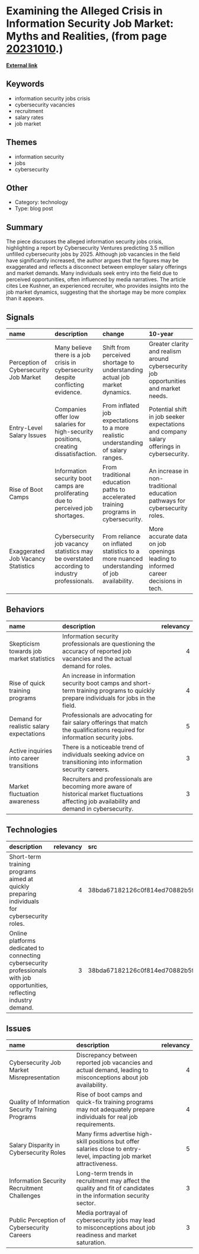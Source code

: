 # __Examining the Alleged Crisis in Information Security Job Market: Myths and Realities__, (from page [20231010](https://kghosh.substack.com/p/20231010).)

__[External link](https://brothke.medium.com/is-there-really-an-information-security-jobs-crisis-a492665f6823)__



## Keywords

* information security jobs crisis
* cybersecurity vacancies
* recruitment
* salary rates
* job market

## Themes

* information security
* jobs
* cybersecurity

## Other

* Category: technology
* Type: blog post

## Summary

The piece discusses the alleged information security jobs crisis, highlighting a report by Cybersecurity Ventures predicting 3.5 million unfilled cybersecurity jobs by 2025. Although job vacancies in the field have significantly increased, the author argues that the figures may be exaggerated and reflects a disconnect between employer salary offerings and market demands. Many individuals seek entry into the field due to perceived opportunities, often influenced by media narratives. The article cites Lee Kushner, an experienced recruiter, who provides insights into the job market dynamics, suggesting that the shortage may be more complex than it appears.

## Signals

| name                                   | description                                                                                 | change                                                                                    | 10-year                                                                                   | driving-force                                                                |   relevancy |
|:---------------------------------------|:--------------------------------------------------------------------------------------------|:------------------------------------------------------------------------------------------|:------------------------------------------------------------------------------------------|:-----------------------------------------------------------------------------|------------:|
| Perception of Cybersecurity Job Market | Many believe there is a job crisis in cybersecurity despite conflicting evidence.           | Shift from perceived shortage to understanding actual job market dynamics.                | Greater clarity and realism around cybersecurity job opportunities and market needs.      | Increased media coverage and public interest in cybersecurity careers.       |           4 |
| Entry-Level Salary Issues              | Companies offer low salaries for high-security positions, creating dissatisfaction.         | From inflated job expectations to a more realistic understanding of salary ranges.        | Potential shift in job seeker expectations and company salary offerings in cybersecurity. | Market competition and the need for fair compensation in tech roles.         |           5 |
| Rise of Boot Camps                     | Information security boot camps are proliferating due to perceived job shortages.           | From traditional education paths to accelerated training programs in cybersecurity.       | An increase in non-traditional education pathways for cybersecurity roles.                | Demand for quick entry into the lucrative cybersecurity job market.          |           4 |
| Exaggerated Job Vacancy Statistics     | Cybersecurity job vacancy statistics may be overstated according to industry professionals. | From reliance on inflated statistics to a more nuanced understanding of job availability. | More accurate data on job openings leading to informed career decisions in tech.          | Increased scrutiny and validation of job market statistics by professionals. |           5 |

## Behaviors

| name                                     | description                                                                                                                                    |   relevancy |
|:-----------------------------------------|:-----------------------------------------------------------------------------------------------------------------------------------------------|------------:|
| Skepticism towards job market statistics | Information security professionals are questioning the accuracy of reported job vacancies and the actual demand for roles.                     |           4 |
| Rise of quick training programs          | An increase in information security boot camps and short-term training programs to quickly prepare individuals for jobs in the field.          |           4 |
| Demand for realistic salary expectations | Professionals are advocating for fair salary offerings that match the qualifications required for information security jobs.                   |           5 |
| Active inquiries into career transitions | There is a noticeable trend of individuals seeking advice on transitioning into information security careers.                                  |           3 |
| Market fluctuation awareness             | Recruiters and professionals are becoming more aware of historical market fluctuations affecting job availability and demand in cybersecurity. |           3 |

## Technologies

| description                                                                                                              |   relevancy | src                              |
|:-------------------------------------------------------------------------------------------------------------------------|------------:|:---------------------------------|
| Short-term training programs aimed at quickly preparing individuals for cybersecurity roles.                             |           4 | 38bda67182126c0f814ed70882b5fed2 |
| Online platforms dedicated to connecting cybersecurity professionals with job opportunities, reflecting industry demand. |           3 | 38bda67182126c0f814ed70882b5fed2 |

## Issues

| name                                              | description                                                                                                             |   relevancy |
|:--------------------------------------------------|:------------------------------------------------------------------------------------------------------------------------|------------:|
| Cybersecurity Job Market Misrepresentation        | Discrepancy between reported job vacancies and actual demand, leading to misconceptions about job availability.         |           4 |
| Quality of Information Security Training Programs | Rise of boot camps and quick-fix training programs may not adequately prepare individuals for real job requirements.    |           4 |
| Salary Disparity in Cybersecurity Roles           | Many firms advertise high-skill positions but offer salaries close to entry-level, impacting job market attractiveness. |           5 |
| Information Security Recruitment Challenges       | Long-term trends in recruitment may affect the quality and fit of candidates in the information security sector.        |           3 |
| Public Perception of Cybersecurity Careers        | Media portrayal of cybersecurity jobs may lead to misconceptions about job readiness and market saturation.             |           3 |